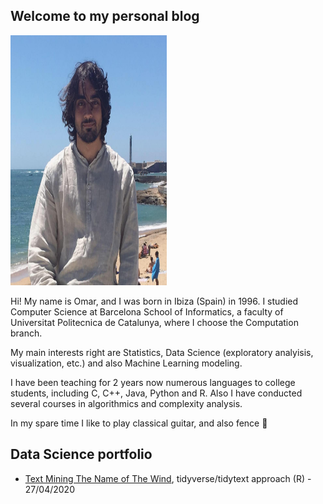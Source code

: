 ## Welcome to my personal blog

 <img src="posts/images/avatar.bmp" alt="avatar"  class="center" style="width:250px;height:400px;"> 

Hi! My name is Omar, and I was born in Ibiza (Spain) in 1996.
I studied Computer Science at Barcelona School of Informatics, a faculty of Universitat Politecnica de Catalunya, where I choose the Computation branch.

My main interests right are Statistics, Data Science (exploratory analyisis, visualization, etc.) and also Machine Learning modeling.

I have been teaching for 2 years now numerous languages to college students, including C, C++, Java, Python and R. Also I have conducted several courses in algorithmics and complexity analysis.

In my spare time I like to play classical guitar, and also fence 🤺

## Data Science portfolio
- [Text Mining The Name of The Wind](https://norhther.github.io/blog/posts/notw.html), tidyverse/tidytext approach (R) - 27/04/2020
